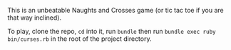 This is an unbeatable Naughts and Crosses game (or tic tac toe if you are that way inclined).

To play, clone the repo, `cd` into it, run `bundle` then run `bundle exec ruby bin/curses.rb` in the root of the project directory.
